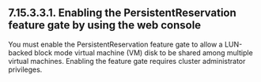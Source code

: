 ## 7.15.3.3.1. Enabling the PersistentReservation feature gate by using the web console

You must enable the PersistentReservation feature gate to allow a LUN-backed block mode virtual machine (VM) disk to be shared among multiple virtual machines. Enabling the feature gate requires cluster administrator privileges.

